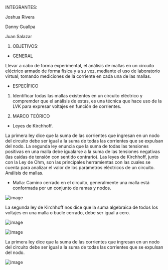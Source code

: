 INTEGRANTES:

Joshua Rivera

Danny Guallpa

Juan Salazar

  1. OBJETIVOS:
  
  * GENERAL
  
  Llevar a cabo de forma experimental, el análisis de mallas en un circuito eléctrico armado de forma física y a su vez, mediante el uso de laboratorio virtual; tomando mediciones de la corriente en cada una de las mallas.
  
  * ESPECÍFICO

  1. Identificar todas las mallas existentes en un circuito eléctrico y compremder que el análisis de estas, es una técnica que hace uso de la LVK para expresar voltajes en función de corrientes.

  2. MARCO TEÓRICO

  * Leyes de Kirchhoff.

La primera ley dice que la suma de las corrientes que ingresan en un nodo del circuito debe ser igual a la suma de todas las corrientes que se expulsan del nodo.
La segunda ley enuncia que la suma de todas las tensiones positivas en una malla debe igualarse a la suma de las tensiones negativas (las caídas de tensión con sentido contrario). 
Las leyes de Kirchhoff, junto con la Ley de Ohm, son las principales herramientas con las cuales se cuenta para analizar el valor de los parámetros eléctricos de un circuito.
Análisis de mallas.

  * Malla: Camino cerrado en el circuito, generalmente una malla está conformada por un conjunto de ramas y nodos.

  ![image](https://user-images.githubusercontent.com/116693260/202731008-b740c063-ac0d-4715-ae46-023c0fbb7481.png)
  
  La segunda ley de Kirchhoff nos dice que la suma algebraica de todos los voltajes en una malla o bucle cerrado, debe ser igual a cero.
  
  ![image](https://user-images.githubusercontent.com/116693260/202731078-12125c6a-dc8f-4714-ab3f-225eb21497e9.png)

  ![image](https://user-images.githubusercontent.com/116693260/202731270-5cea1e99-90ae-43be-a11e-a39b9ec18650.png)

  La primera ley dice que la suma de las corrientes que ingresan en un nodo del circuito debe ser igual a la suma de todas las corrientes que se expulsan del nodo.

  ![image](https://user-images.githubusercontent.com/116693260/202731404-cbefe619-4000-4d03-846a-70c95ab1c4f9.png)
